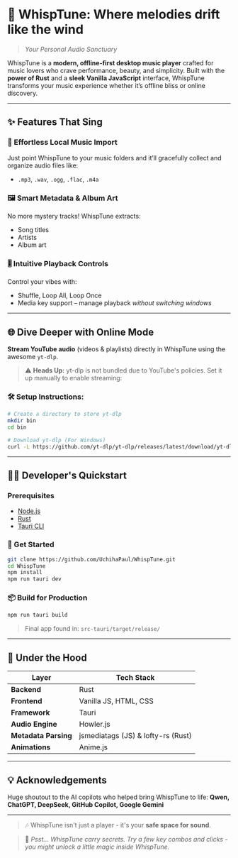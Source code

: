 # 🎵 WhispTune: Where melodies drift like the wind

> *Your Personal Audio Sanctuary*

WhispTune is a **modern, offline-first desktop music player** crafted for music lovers who crave performance, beauty, and simplicity. Built with the **power of Rust** and a **sleek Vanilla JavaScript** interface, WhispTune transforms your music experience whether it’s offline bliss or online discovery.

---

## ✨ Features That Sing

### 🎼 Effortless Local Music Import
Just point WhispTune to your music folders and it’ll gracefully collect and organize audio files like:
- `.mp3`, `.wav`, `.ogg`, `.flac`, `.m4a`

### 🖼️ Smart Metadata & Album Art
No more mystery tracks! WhispTune extracts:
- Song titles
- Artists
- Album art  

### 🎚️ Intuitive Playback Controls
Control your vibes with:
- Shuffle, Loop All, Loop Once
- Media key support – manage playback *without switching windows*

---

## 🌐 Dive Deeper with Online Mode

**Stream YouTube audio** (videos & playlists) directly in WhispTune using the awesome `yt-dlp`.

> ⚠️ **Heads Up:** yt-dlp is not bundled due to YouTube's policies. Set it up manually to enable streaming:

### 🛠️ Setup Instructions:
```bash
# Create a directory to store yt-dlp
mkdir bin
cd bin

# Download yt-dlp (For Windows)
curl -L https://github.com/yt-dlp/yt-dlp/releases/latest/download/yt-dlp.exe -o yt-dlp
```

---

## 🧑‍💻 Developer's Quickstart

### Prerequisites
- [Node.js](https://nodejs.org/)
- [Rust](https://www.rust-lang.org/)
- [Tauri CLI](https://tauri.app/)

### 🚀 Get Started
```bash
git clone https://github.com/UchihaPaul/WhispTune.git
cd WhispTune
npm install
npm run tauri dev
```

### 📦 Build for Production
```bash
npm run tauri build
```
> Final app found in: `src-tauri/target/release/`

---

## 🧠 Under the Hood

| Layer        | Tech Stack                                     |
|--------------|------------------------------------------------|
| **Backend**  | Rust                                            |
| **Frontend** | Vanilla JS, HTML, CSS                          |
| **Framework**| Tauri                                           |
| **Audio Engine** | Howler.js                                 |
| **Metadata Parsing** | jsmediatags (JS) & lofty-rs (Rust)     |
| **Animations** | Anime.js                                    |

---

## 💡 Acknowledgements

Huge shoutout to the AI copilots who helped bring WhispTune to life:
**Qwen, ChatGPT, DeepSeek, GitHub Copilot, Google Gemini**

---

> 🎶 WhispTune isn't just a player - it's your **safe space for sound**.

> 🥚 *Psst... WhispTune carry secrets. Try a few key combos and clicks - you might unlock a little magic inside WhispTune.*
